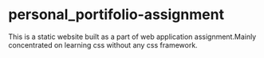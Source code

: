 # personal_portifolio-assignment
This is a static website built as a part of web application assignment.Mainly concentrated on learning  css without any css framework.
